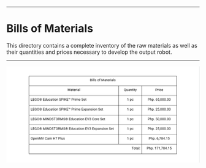 
***

Bills of Materials
====

This directory contains a complete inventory of the raw materials as well as their quantities and prices necessary to develop the output robot.

***

<img src = "https://github.com/AbeBuck/BSU-Spartan-Team_FE-2024/blob/main/Bills%20of%20Materials/Bills%20of%20Materials.png">
